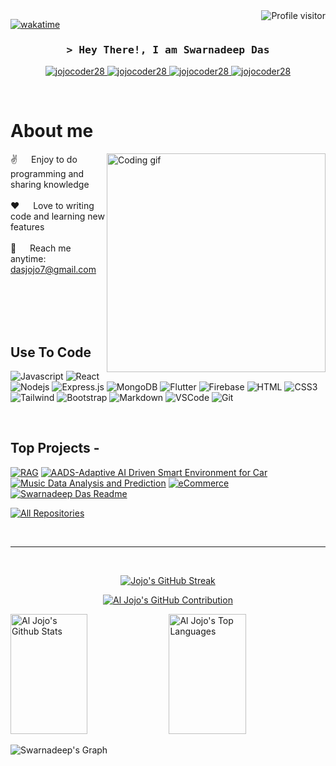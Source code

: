 

<a href="https://komarev.com/ghpvc/?username=jojocoder28">
  <img align="right" src="https://komarev.com/ghpvc/?username=jojocoder28&label=Visitors&color=0e75b6&style=flat" alt="Profile visitor" />
</a>


[![wakatime](https://wakatime.com/badge/user/eebb3dd8-d9b2-40de-9b88-6fd6cac99dbc.svg)](https://wakatime.com/@eebb3dd8-d9b2-40de-9b88-6fd6cac99dbc)

<!-- Intro  -->
<h3 align="center">
        <samp>&gt; Hey There!, I am
                <b>Swarnadeep Das</b>
        </samp>
</h3>




<p align="center">
 <a href="https://jojocoder28.github.io/swarnadeep.io/" target="blank">
  <img src="https://img.shields.io/badge/Website-DC143C?style=for-the-badge&logo=medium&logoColor=white" alt="jojocoder28" />
 </a>
 <a href="https://linkedin.com/in/swarnadeep-das-0836b3221/" target="_blank">
  <img src="https://img.shields.io/badge/LinkedIn-0077B5?style=for-the-badge&logo=linkedin&logoColor=white" alt="jojocoder28"/>
 </a>
 <!-- <a href="https://dev.to/" target="_blank">
  <img src="https://img.shields.io/badge/dev.to-0A0A0A?style=for-the-badge&logo=dev.to&logoColor=white" alt="jojocoder28" />
 </a> -->
 <a href="https://www.instagram.com/swrnd33p/" target="_blank">
  <img src="https://img.shields.io/badge/Instagram-fe4164?style=for-the-badge&logo=instagram&logoColor=white" alt="jojocoder28" />
 </a> 
 <a href="https://www.facebook.com/jojo.das.75/" target="_blank">
  <img src="https://img.shields.io/badge/Facebook-20BEFF?&style=for-the-badge&logo=facebook&logoColor=white" alt="jojocoder28"  />
  </a> 
</p>
<br />

<!-- About Section -->
 # About me
 
<p>
 <img align="right" width="350" src="/assets/programmer.gif" alt="Coding gif" />
  
 ✌️ &emsp; Enjoy to do programming and sharing knowledge <br/><br/>
 ❤️ &emsp; Love to writing code and learning new features<br/><br/>
 📧 &emsp; Reach me anytime: dasjojo7@gmail.com<br/><br/>

</p>

<br/>
<br/>
<br/>

## Use To Code

![Javascript](https://img.shields.io/badge/Javascript-F0DB4F?style=for-the-badge&labelColor=black&logo=javascript&logoColor=F0DB4F)
![React](https://img.shields.io/badge/-React-61DBFB?style=for-the-badge&labelColor=black&logo=react&logoColor=61DBFB)
![Nodejs](https://img.shields.io/badge/Nodejs-3C873A?style=for-the-badge&labelColor=black&logo=node.js&logoColor=3C873A)
![Express.js](https://img.shields.io/badge/Express.js-000000?style=for-the-badge&logo=express&logoColor=white)
![MongoDB](https://img.shields.io/badge/MongoDB-4EA94B?style=for-the-badge&logo=mongodb&logoColor=white)
![Flutter](https://img.shields.io/badge/Flutter-02569B?style=for-the-badge&logo=flutter&logoColor=white)
![Firebase](https://img.shields.io/badge/Firebase-FFCA28?style=for-the-badge&logo=firebase&logoColor=white)
![HTML](https://img.shields.io/badge/HTML5-E34F26?style=for-the-badge&logo=html5&logoColor=white)
![CSS3](https://img.shields.io/badge/CSS3-1572B6?style=for-the-badge&logo=css3&logoColor=white)
![Tailwind](https://img.shields.io/badge/Tailwind_CSS-092749?style=for-the-badge&logo=tailwindcss&logoColor=06B6D4&labelColor=000000)
![Bootstrap](https://img.shields.io/badge/Bootstrap-563D7C?style=for-the-badge&logo=bootstrap&logoColor=white)
![Markdown](https://img.shields.io/badge/Markdown-000000?style=for-the-badge&logo=markdown&logoColor=white)
![VSCode](https://img.shields.io/badge/Visual_Studio-0078d7?style=for-the-badge&logo=visual%20studio&logoColor=white)
![Git](https://img.shields.io/badge/Git-F05032?style=for-the-badge&logo=git&logoColor=white)

<br/>

## Top Projects -
[![RAG](https://github-readme-stats.vercel.app/api/pin/?username=jojocoder28&repo=Mutual_Fund_Chatbot&border_color=7F3FBF&bg_color=0D1117&title_color=C9D1D9&text_color=8B949E&icon_color=7F3FBF)](https://github.com/jojocoder28/Mutual_Fund_Chatbot)
[![AADS-Adaptive AI Driven Smart Environment for Car](https://github-readme-stats.vercel.app/api/pin/?username=jojocoder28&repo=Adaptive-AI-Driven-Smart-Environment-for-Car&border_color=7F3FBF&bg_color=0D1117&title_color=C9D1D9&text_color=8B949E&icon_color=7F3FBF)](https://github.com/jojocoder28/Adaptive-AI-Driven-Smart-Environment-for-Car)
[![Music Data Analysis and Prediction](https://github-readme-stats.vercel.app/api/pin/?username=jojocoder28&repo=music_dataset_analysis&border_color=7F3FBF&bg_color=0D1117&title_color=C9D1D9&text_color=8B949E&icon_color=7F3FBF)](https://github.com/jojocoder28/music_dataset_analysis)
[![eCommerce](https://github-readme-stats.vercel.app/api/pin/?username=jojocoder28&repo=eCommerece_JSP&border_color=7F3FBF&bg_color=0D1117&title_color=C9D1D9&text_color=8B949E&icon_color=7F3FBF)](https://github.com/jojocoder28/eCommerece_JSP)
[![Swarnadeep Das Readme](https://github-readme-stats.vercel.app/api/pin/?username=jojocoder28&repo=jojocoder28&border_color=7F3FBF&bg_color=0D1117&title_color=C9D1D9&text_color=8B949E&icon_color=7F3FBF)](https://github.com/jojocoder28/jojocoder28)

<p align="left">
  <a href="https://github.com/jojocoder28?tab=repositories" target="_blank"><img alt="All Repositories" title="All Repositories" src="https://img.shields.io/badge/-All%20Repos-2962FF?style=for-the-badge&logo=koding&logoColor=white"/></a>
</p>

<br/>
<hr/>
<br/>

<p align="center">
 <a href="https://git.io/streak-stats"><img src="https://git-hub-streak-stats.vercel.app?user=jojocoder28&theme=github-dark-blue" alt="Jojo's GitHub Streak" /></a>
</p>

<p align="center">
  <a href="https://github.com/jojocoder28">
    <img src="https://github-profile-summary-cards.vercel.app/api/cards/profile-details?username=jojocoder28&theme=radical" alt="Al Jojo's GitHub Contribution"/>
  </a>
</p>

<a> 
    <a href="https://github.com/jojocoder28"><img alt="Al Jojo's Github Stats" src="https://denvercoder1-github-readme-stats.vercel.app/api?username=jojocoder28&show_icons=true&count_private=true&theme=react&border_color=7F3FBF&bg_color=0D1117&title_color=F85D7F&icon_color=F8D866" height="192px" width="49.5%"/></a>
  <a href="https://github.com/jojocoder28"><img alt="Al Jojo's Top Languages" src="https://denvercoder1-github-readme-stats.vercel.app/api/top-langs/?username=jojocoder28&langs_count=8&layout=compact&theme=react&border_color=7F3FBF&bg_color=0D1117&title_color=F85D7F&icon_color=F8D866" height="192px" width="49.5%"/></a>
  <br/>
</a>


![Swarnadeep's Graph](https://github-readme-activity-graph.vercel.app/graph?username=jojocoder28&custom_title=Al%20Jojo's%20GitHub%20Activity%20Graph&bg_color=0D1117&color=7F3FBF&line=7F3FBF&point=7F3FBF&area_color=FFFFFF&title_color=FFFFFF&area=true)

<!---
jojocoder28/jojocoder28 is a ✨ special ✨ repository because its `README.md` (this file) appears on your GitHub profile.
You can click the Preview link to take a look at your changes.
--->
